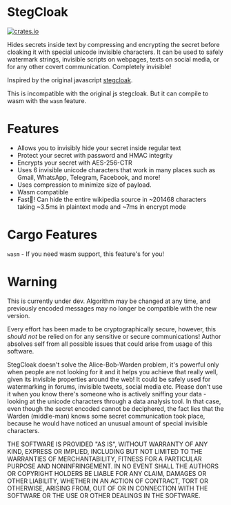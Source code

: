# StegCloak

[![crates.io](https://img.shields.io/crates/v/stegcloak.svg)](https://crates.io/crates/stegcloak)

Hides secrets inside text by compressing and encrypting the secret before cloaking it
with special unicode invisible characters. It can be used to safely watermark strings,
invisible scripts on webpages, texts on social media, or for any other covert communication.
Completely invisible!

Inspired by the original javascript [stegcloak](https://github.com/KuroLabs/stegcloak).

This is incompatible with the original js stegcloak. But it can compile to wasm with the
`wasm` feature.

# Features

- Allows you to invisibly hide your secret inside regular text
- Protect your secret with password and HMAC integrity
- Encrypts your secret with AES-256-CTR
- Uses 6 invisible unicode characters that work in many places such as Gmail, WhatsApp, Telegram, Facebook, and more!
- Uses compression to minimize size of payload.
- Wasm compatible
- Fast🦀! Can hide the entire wikipedia source in ~201468 characters taking ~3.5ms in plaintext mode and ~7ms in encrypt mode

# Cargo Features

`wasm` - If you need wasm support, this feature's for you!

# Warning

This is currently under dev. Algorithm may be changed at any time, and previously encoded
messages may no longer be compatible with the new version.

Every effort has been made to be cryptographically secure, however, this _should not_ be
relied on for any sensitive or secure communications! Author absolves self from all possible
issues that could arise from usage of this software.

StegCloak doesn't solve the Alice-Bob-Warden problem, it's powerful only when people are not
looking for it and it helps you achieve that really well, given its invisible properties around
the web! It could be safely used for watermarking in forums, invisible tweets, social media etc.
Please don't use it when you know there's someone who is actively sniffing your data - looking at
the unicode characters through a data analysis tool. In that case, even though the secret encoded
cannot be deciphered, the fact lies that the Warden (middle-man) knows some secret communication
took place, because he would have noticed an unusual amount of special invisible characters.

THE SOFTWARE IS PROVIDED "AS IS", WITHOUT WARRANTY OF ANY KIND, EXPRESS OR IMPLIED, INCLUDING BUT NOT
LIMITED TO THE WARRANTIES OF MERCHANTABILITY, FITNESS FOR A PARTICULAR PURPOSE AND NONINFRINGEMENT.
IN NO EVENT SHALL THE AUTHORS OR COPYRIGHT HOLDERS BE LIABLE FOR ANY CLAIM, DAMAGES OR OTHER LIABILITY,
WHETHER IN AN ACTION OF CONTRACT, TORT OR OTHERWISE, ARISING FROM, OUT OF OR IN CONNECTION WITH THE SOFTWARE
OR THE USE OR OTHER DEALINGS IN THE SOFTWARE.
